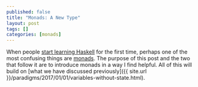 ```yaml
---
published: false
title: "Monads: A New Type"
layout: post
tags: []
categories: [monads]
---
```

When people [start learning Haskell](http://learnyouahaskell.com/) for the first time, perhaps one of the most confusing things are [monads](https://en.wikipedia.org/wiki/Monad_(functional_programming)). The purpose of this post and the two that follow it are to introduce monads in a way I find helpful. All of this will build on [what we have discussed previously]({{ site.url }}/paradigms/2017/01/01/variables-without-state.html).
